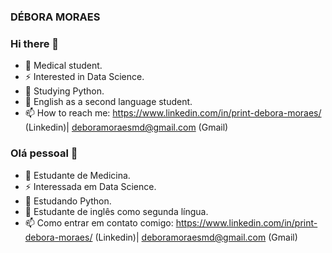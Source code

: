 ### DÉBORA MORAES

### Hi there 👋
- 🔭 Medical student.
- ⚡ Interested in Data Science.
- 🤔 Studying Python. 
- 💬 English as a second language student.
- 📫 How to reach me: https://www.linkedin.com/in/print-debora-moraes/ (Linkedin)| deboramoraesmd@gmail.com (Gmail)  


### Olá pessoal 👋
- 🔭 Estudante de Medicina.
- ⚡ Interessada em Data Science.
- 🤔 Estudando Python.
- 💬 Estudante de inglês como segunda língua.
- 📫 Como entrar em contato comigo: https://www.linkedin.com/in/print-debora-moraes/ (Linkedin)| deboramoraesmd@gmail.com (Gmail)
